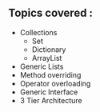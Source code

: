 ## Topics covered :

* Collections 
    - Set
    - Dictionary
    - ArrayList
* Generic Lists 
* Method overriding
* Operator overloading 
* Generic Interface
* 3 Tier Architecture